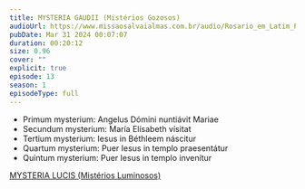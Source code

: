 ```yaml
---
title: MYSTERIA GAUDII (Mistérios Gozosos)
audioUrl: https://www.missaosalvaialmas.com.br/audio/Rosario_em_Latim_Papa_Bento_XVI_Gozosos.mp3
pubDate: Mar 31 2024 00:07:07
duration: 00:20:12
size: 0.96
cover: ""
explicit: true
episode: 13
season: 1
episodeType: full
---
```


  - Primum mysterium: Angelus Dómini nuntiávit Mariae
  - Secundum mysterium: María Elísabeth vísitat
  - Tertium mysterium: Iesus in Béthleem náscitur
  - Quartum mysterium: Puer Iesus in templo praesentátur
  - Quintum mysterium: Puer Iesus in templo invenítur

<div class="text-center mt-16">
  <a class="btn btn-accent mt-9" href="/episode/06post">MYSTERIA LUCIS (Mistérios Luminosos)</a>
</div>